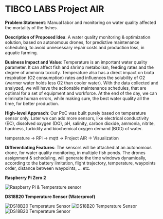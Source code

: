 # TIBCO LABS Project AIR

**Problem Statement**: Manual labor and monitoring on water quality affected the mortality of the fishes.

**Description of Proposed Idea**: A water quality monitoring & optimization solution, based on autonomous drones, for predictive maintenance scheduling, to avoid unnecessary repair costs and production loss, in aquatic farming.

**Business Impact and Value**: Temperature is an important water quality parameter. It can affect fish and shrimp metabolism, feeding rates and the degree of ammonia toxicity. Temperature also has a direct impact on biota respiration (O2 consumption) rates and influences the solubility of O2 (warmer water holds less O2 than cooler water). With the data collected and analyzed, we will have the actionable maintenance schedules, that are optimal for a set of equipment and workforce. At the end of the day, we can eliminate human errors, while making sure, the best water quality all the time, for better production.

**High-level Approach**: Our PoC was built purely based on temperature sensor only. Later we can add more sensors, like electrical conductivity (EC), dissolved oxygen (DO), pH, salinity, carbon dioxide, ammonia, nitrite, hardness, turbidity and biochemical oxygen demand (BOD) of water.

temperature -> RPi -> mqtt -> Project AIR -> Visualization

**Differentiating Features**: The sensors will be attached at an autonomous drone, for water quality monitoring, in multiple fish ponds. The drones assignment & scheduling, will generate the time windows dynamically, according to the battery limitation, flight trajectory, temperature, waypoints order, distance between waypoints, … etc. 



**Raspberry Pi Zero 2**

![Raspberry Pi & Temperature sensor](https://i.imgur.com/9uMZ8OB.jpeg)

**DS18B20 Temperature Sensor (Waterproof)**

![DS18B20 Temperature Sensor](https://i.imgur.com/9ml8Co1.jpeg)
![DS18B20 Temperature Sensor](https://i.imgur.com/YAEm3hK.jpeg)
![DS18B20 Temperature Sensor](https://i.imgur.com/6Gs2Jjw.jpeg)

